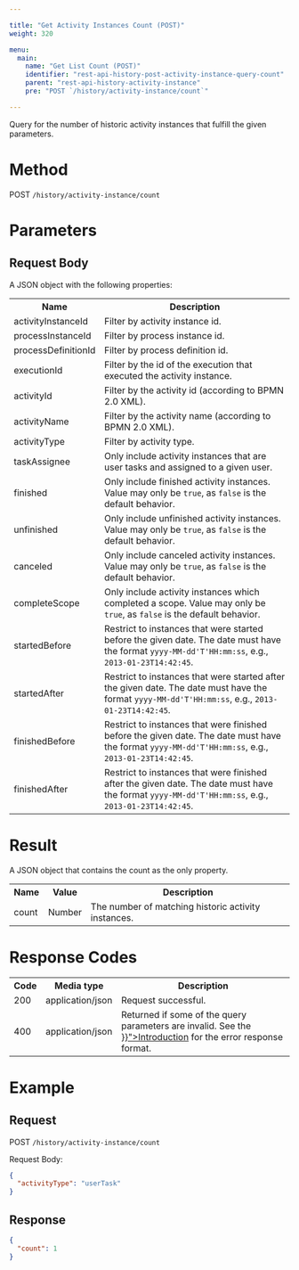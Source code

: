 ```yaml
---

title: "Get Activity Instances Count (POST)"
weight: 320

menu:
  main:
    name: "Get List Count (POST)"
    identifier: "rest-api-history-post-activity-instance-query-count"
    parent: "rest-api-history-activity-instance"
    pre: "POST `/history/activity-instance/count`"

---
```



Query for the number of historic activity instances that fulfill the given parameters.


# Method

POST `/history/activity-instance/count`


# Parameters

## Request Body

A JSON object with the following properties:

<table class="table table-striped">
  <tr>
    <th>Name</th>
    <th>Description</th>
  </tr>
  <tr>
    <td>activityInstanceId</td>
    <td>Filter by activity instance id.</td>
  </tr>
  <tr>
    <td>processInstanceId</td>
    <td>Filter by process instance id.</td>
  </tr>
  <tr>
    <td>processDefinitionId</td>
    <td>Filter by process definition id.</td>
  </tr>
  <tr>
    <td>executionId</td>
    <td>Filter by the id of the execution that executed the activity instance.</td>
  </tr>
  <tr>
    <td>activityId</td>
    <td>Filter by the activity id (according to BPMN 2.0 XML).</td>
  </tr>
  <tr>
    <td>activityName</td>
    <td>Filter by the activity name (according to BPMN 2.0 XML).</td>
  </tr>
  <tr>
    <td>activityType</td>
    <td>Filter by activity type.</td>
  </tr>
  <tr>
    <td>taskAssignee</td>
    <td>Only include activity instances that are user tasks and assigned to a given user.</td>
  </tr>
  <tr>
    <td>finished</td>
    <td>Only include finished activity instances. Value may only be <code>true</code>, as <code>false</code> is the default behavior.</td>
  </tr>
  <tr>
    <td>unfinished</td>
    <td>Only include unfinished activity instances. Value may only be <code>true</code>, as <code>false</code> is the default behavior.</td>
  </tr>
  <tr>
    <td>canceled</td>
    <td>Only include canceled activity instances. Value may only be <code>true</code>, as <code>false</code> is the default behavior.</td>
  </tr>
  <tr>
    <td>completeScope</td>
    <td>Only include activity instances which completed a scope. Value may only be <code>true</code>, as <code>false</code> is the default behavior.</td>
  </tr>
  <tr>
  <td>startedBefore</td>
    <td>Restrict to instances that were started before the given date. The date must have the format <code>yyyy-MM-dd'T'HH:mm:ss</code>, e.g., <code>2013-01-23T14:42:45</code>.</td>
  </tr>
  <tr>
    <td>startedAfter</td>
    <td>Restrict to instances that were started after the given date. The date must have the format <code>yyyy-MM-dd'T'HH:mm:ss</code>, e.g., <code>2013-01-23T14:42:45</code>.</td>
  </tr>
  <tr>
    <td>finishedBefore</td>
    <td>Restrict to instances that were finished before the given date. The date must have the format <code>yyyy-MM-dd'T'HH:mm:ss</code>, e.g., <code>2013-01-23T14:42:45</code>.</td>
  </tr>
  <tr>
    <td>finishedAfter</td>
    <td>Restrict to instances that were finished after the given date. The date must have the format <code>yyyy-MM-dd'T'HH:mm:ss</code>, e.g., <code>2013-01-23T14:42:45</code>.</td>
  </tr>
</table>


# Result

A JSON object that contains the count as the only property.

<table class="table table-striped">
  <tr>
    <th>Name</th>
    <th>Value</th>
    <th>Description</th>
  </tr>
  <tr>
    <td>count</td>
    <td>Number</td>
    <td>The number of matching historic activity instances.</td>
  </tr>
</table>


# Response Codes

<table class="table table-striped">
  <tr>
    <th>Code</th>
    <th>Media type</th>
    <th>Description</th>
  </tr>
  <tr>
    <td>200</td>
    <td>application/json</td>
    <td>Request successful.</td>
  </tr>
  <tr>
    <td>400</td>
    <td>application/json</td>
    <td>Returned if some of the query parameters are invalid. See the <a href="{{< relref "reference/rest/overview/index.md#error-handling" >}}">Introduction</a> for the error response format.</td>
  </tr>
</table>


# Example

## Request

POST `/history/activity-instance/count`

Request Body:

```json
{
  "activityType": "userTask"
}
```

## Response

```json
{
  "count": 1
}
```
